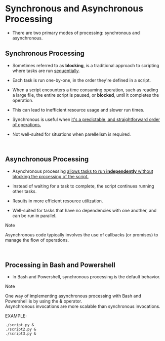 # Synchronous and Asynchronous Processing

- There are two primary modes of processing: synchronous and asynchronous.

## Synchronous Processing
- Sometimes referred to as **blocking**, is a traditional approach to scripting where tasks
are run <ins>sequentially</ins>.
- Each task is run one-by-one, in the order they're defined in a script.
- When a script encounters a time consuming operation, such as reading a large
file, the entire script is paused, or **blocked**, until it completes the operation.
- This can lead to inefficient resource usage and slower run times.

- Synchronous is useful when <ins>it's a predictable, and straightforward order of operations.</ins>
- Not well-suited for situations when parellelism is required.

<br>

## Asynchronous Processing

- Asynchronous processing <ins>allows tasks to run **independently** without blocking
the processing of the script.</ins>
- Instead of waiting for a task to complete, the script continues running other tasks.
- Results in more efficient resource utilization.

- Well-suited for tasks that have no dependencies with one another, and can be run in parallel.

> [!NOTE]
> Asynchronous code typically involves the use of callbacks (or promises) to manage the flow
> of operations.  

<br>

## Processing in Bash and Powershell
- In Bash and Powershell, synchronous processing is the default behavior.

> [!NOTE]
> One way of implementing asynchronous processing with Bash and Powershell is by
> using the **&** operator.  
> Asynchronous invocations are more scalable than synchronous invocations.

EXAMPLE:
```
./script.py &
./script2.py &
./script3.py &
```